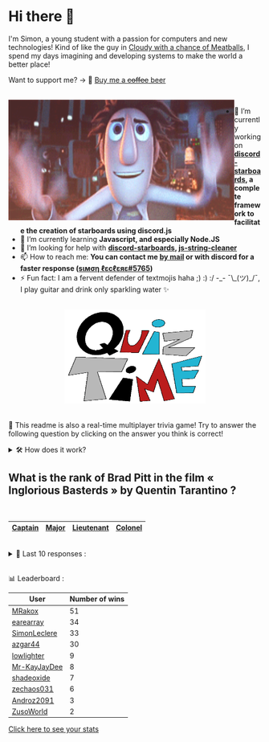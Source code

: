 # Hi there 👋

I'm Simon, a young student with a passion for computers and new technologies!
Kind of like the guy in [Cloudy with a chance of Meatballs](https://www.youtube.com/watch?v=dQw4w9WgXcQ), I spend my days imagining and developing systems to make the world a better place!

Want to support me? -> 🍺 [Buy me a ~~coffee~~ beer](https://www.buymeacoffee.com/SimonLeclere)

<br>

<img width="450" height="240" src="./assets/cloudyWithAChanceOfMeatBalls.gif" align=left>

- 🔭 I’m currently working on **[discord-starboards](https://github.com/SimonLeclere/discord-starboards), a complete framework to facilitate the creation of starboards using discord.js**
- 🌱 I’m currently learning **Javascript, and especially Node.JS**
- 🤔 I’m looking for help with **[discord-starboards](https://github.com/SimonLeclere/discord-starboards), [js-string-cleaner](https://github.com/SimonLeclere/Js-String-Cleaner)**
- 📫 How to reach me: **You can contact me [by mail](mailto:simon-leclere@orange.fr) or with discord for a faster response ([sιмση ℓεcℓεяε#5765](https://discord.com/invite/U2VGrkT))**
- ⚡ Fun fact: I am a fervent defender of textmojis haha ;) :) :/ -\_- ¯\\\_(ツ)\_/¯, I play guitar and drink only sparkling water ✨

<br>

<center><img width="280" height="187" src="./assets/quizTime.gif"></center>

<br>

🎲 This readme is also a real-time multiplayer trivia game! Try to answer the following question by clicking on the answer you think is correct!
<details>
  <summary>🛠️ How does it work?</summary>
  Each answer is a link to a pre-filled issue. When you press "Submit new issue", it triggers a Github action workflow that compares your answer with the correct answer, finds a new question and updates the readme.md file. Not bad huh?! This whole process only takes about 20 seconds!
</details>

## What is the rank of Brad Pitt in the film « Inglorious Basterds » by Quentin Tarantino ?

<br>

| [Captain](https://github.com/SimonLeclere/SimonLeclere/issues/new?title=quiz%7C181%7CCaptain&body=Just%20click%20'Submit%20new%20issue'.) | [Major](https://github.com/SimonLeclere/SimonLeclere/issues/new?title=quiz%7C181%7CMajor&body=Just%20click%20'Submit%20new%20issue'.) | [Lieutenant](https://github.com/SimonLeclere/SimonLeclere/issues/new?title=quiz%7C181%7CLieutenant&body=Just%20click%20'Submit%20new%20issue'.) | [Colonel](https://github.com/SimonLeclere/SimonLeclere/issues/new?title=quiz%7C181%7CColonel&body=Just%20click%20'Submit%20new%20issue'.) |
| - | - | - | - | 

<br>

<details>
  <summary>📒 Last 10 responses :</summary>

- **evaristocuesta** answered **Blak** to `Which sugar-free Coca-Cola targets a particularly male audience ?` (Wrong answer)
- **evaristocuesta** answered **Tintin in Tibet** to `In what adventure does Tintin find himself facing an impressive Yeti ?` (Good answer)
- **SimonLeclere** answered **Code Baudot** to `Which binary code is also called Alphabet International's television code ?` (Good answer)
- **SimonLeclere** answered **21** to `What is the total number of points on a six-sided board game ?` (Good answer)
- **earearray** answered **Hepatitis** to `What other disease are the symptoms of COVID-19 close enough to ?` (Wrong answer)
- **earearray** answered **Darna** to `What super-hero of Mars Ravelo was formerly called Varga ?` (Good answer)
- **earearray** answered **Iron Man** to `What human becomes overpowered with high-tech armor ?` (Good answer)
- **earearray** answered **His cock** to `What does the weakest wolf show after a fight for the hierarchy ?` (Wrong answer)
- **earearray** answered **Tintin in Tibet** to `In what adventure does Tintin find himself facing an impressive Yeti ?` (Good answer)
- **SimonLeclere** answered **Cinderella** to `Who sings « One day my prince will come » in a Disney cartoon ?` (Wrong answer)

</details>

<br>

📊 Leaderboard :

| User | Number of wins |
|-|-|
| [MRakox](https://github.com/MRakox) | 51 |
| [earearray](https://github.com/earearray) | 34 |
| [SimonLeclere](https://github.com/SimonLeclere) | 33 |
| [azgar44](https://github.com/azgar44) | 30 |
| [lowlighter](https://github.com/lowlighter) | 9 |
| [Mr-KayJayDee](https://github.com/Mr-KayJayDee) | 8 |
| [shadeoxide](https://github.com/shadeoxide) | 7 |
| [zechaos031](https://github.com/zechaos031) | 6 |
| [Androz2091](https://github.com/Androz2091) | 3 |
| [ZusoWorld](https://github.com/ZusoWorld) | 2 |

[Click here to see your stats](https://github.com/SimonLeclere/SimonLeclere/issues/new?title=MyStats&body=Just%20click%20%27Submit%20new%20issue%27.)
